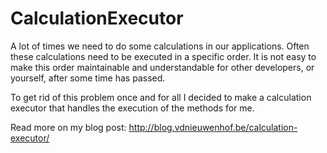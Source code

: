 CalculationExecutor
===================

A lot of times we need to do some calculations in our applications. Often these calculations need to be executed in a specific order. It is not easy to make this order maintainable and understandable for other developers, or yourself, after some time has passed.

To get rid of this problem once and for all I decided to make a calculation executor that handles the execution of the methods for me.

Read more on my blog post: http://blog.vdnieuwenhof.be/calculation-executor/

